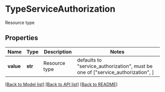 # TypeServiceAuthorization

Resource type

## Properties
Name | Type | Description | Notes
------------ | ------------- | ------------- | -------------
**value** | **str** | Resource type | defaults to "service_authorization",  must be one of ["service_authorization", ]

[[Back to Model list]](../README.md#documentation-for-models) [[Back to API list]](../README.md#documentation-for-api-endpoints) [[Back to README]](../README.md)


